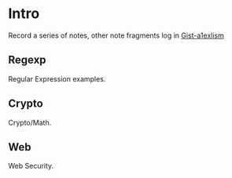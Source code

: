 # Intro

Record a series of notes, other note fragments log in [Gist-a1exlism](https://gist.github.com/a1exlism)

## Regexp

Regular Expression examples.

## Crypto

Crypto/Math.

## Web

Web Security.
